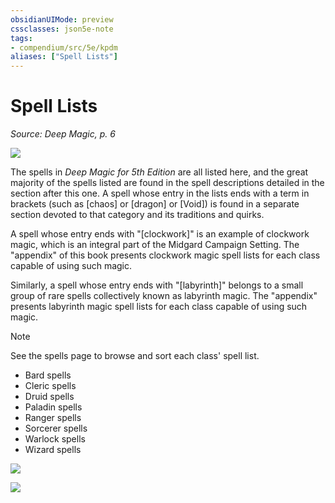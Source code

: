 ```yaml
---
obsidianUIMode: preview
cssclasses: json5e-note
tags:
- compendium/src/5e/kpdm
aliases: ["Spell Lists"]
---
```

# Spell Lists
*Source: Deep Magic, p. 6* 

![](https://raw.githubusercontent.com/TheGiddyLimit/homebrew/master/_img/KPDM/full/001-0031.webp#center)

The spells in *Deep Magic for 5th Edition* are all listed here, and the great majority of the spells listed are found in the spell descriptions detailed in the section after this one. A spell whose entry in the lists ends with a term in brackets (such as [chaos] or [dragon] or [Void]) is found in a separate section devoted to that category and its traditions and quirks.

A spell whose entry ends with "[clockwork]" is an example of clockwork magic, which is an integral part of the Midgard Campaign Setting. The "appendix" of this book presents clockwork magic spell lists for each class capable of using such magic.

Similarly, a spell whose entry ends with "[labyrinth]" belongs to a small group of rare spells collectively known as labyrinth magic. The "appendix" presents labyrinth magic spell lists for each class capable of using such magic.

> [!note]
> See the spells page to browse and sort each class' spell list.

- Bard spells  
- Cleric spells  
- Druid spells  
- Paladin spells  
- Ranger spells  
- Sorcerer spells  
- Warlock spells  
- Wizard spells  

![](https://raw.githubusercontent.com/TheGiddyLimit/homebrew/master/_img/KPDM/0003.webp#center)

![](https://raw.githubusercontent.com/TheGiddyLimit/homebrew/master/_img/KPDM/full/001-0055.webp#center)